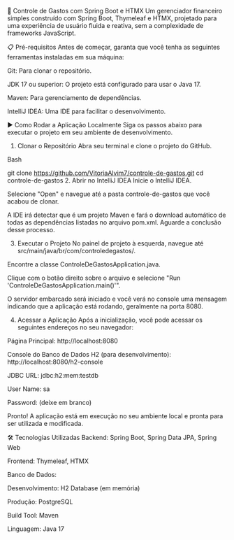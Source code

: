 🚀 Controle de Gastos com Spring Boot e HTMX
Um gerenciador financeiro simples construído com Spring Boot, Thymeleaf e HTMX, projetado para uma experiência de usuário fluida e reativa, sem a complexidade de frameworks JavaScript.

📋 Pré-requisitos
Antes de começar, garanta que você tenha as seguintes ferramentas instaladas em sua máquina:

Git: Para clonar o repositório.

JDK 17 ou superior: O projeto está configurado para usar o Java 17.

Maven: Para gerenciamento de dependências.

IntelliJ IDEA: Uma IDE para facilitar o desenvolvimento.

▶️ Como Rodar a Aplicação Localmente
Siga os passos abaixo para executar o projeto em seu ambiente de desenvolvimento.

1. Clonar o Repositório
Abra seu terminal e clone o projeto do GitHub.

Bash

git clone https://github.com/VitoriaAlvim7/controle-de-gastos.git
cd controle-de-gastos
2. Abrir no IntelliJ IDEA
Inicie o IntelliJ IDEA.

Selecione "Open" e navegue até a pasta controle-de-gastos que você acabou de clonar.

A IDE irá detectar que é um projeto Maven e fará o download automático de todas as dependências listadas no arquivo pom.xml. Aguarde a conclusão desse processo.

3. Executar o Projeto
No painel de projeto à esquerda, navegue até src/main/java/br/com/controledegastos/.

Encontre a classe ControleDeGastosApplication.java.

Clique com o botão direito sobre o arquivo e selecione "Run 'ControleDeGastosApplication.main()'".

O servidor embarcado será iniciado e você verá no console uma mensagem indicando que a aplicação está rodando, geralmente na porta 8080.

4. Acessar a Aplicação
Após a inicialização, você pode acessar os seguintes endereços no seu navegador:

Página Principal:
http://localhost:8080

Console do Banco de Dados H2 (para desenvolvimento):
http://localhost:8080/h2-console

JDBC URL: jdbc:h2:mem:testdb

User Name: sa

Password: (deixe em branco)

Pronto! A aplicação está em execução no seu ambiente local e pronta para ser utilizada e modificada.

🛠️ Tecnologias Utilizadas
Backend: Spring Boot, Spring Data JPA, Spring Web

Frontend: Thymeleaf, HTMX

Banco de Dados:

Desenvolvimento: H2 Database (em memória)

Produção: PostgreSQL

Build Tool: Maven

Linguagem: Java 17
